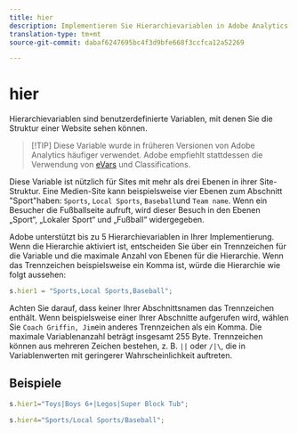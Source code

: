 ```yaml
---
title: hier
description: Implementieren Sie Hierarchievariablen in Adobe Analytics.
translation-type: tm+mt
source-git-commit: dabaf6247695bc4f3d9bfe668f3ccfca12a52269

---
```



# hier

Hierarchievariablen sind benutzerdefinierte Variablen, mit denen Sie die Struktur einer Website sehen können.

>[!TIP] Diese Variable wurde in früheren Versionen von Adobe Analytics häufiger verwendet. Adobe empfiehlt stattdessen die Verwendung von [eVars](evar.md) und Classifications.

Diese Variable ist nützlich für Sites mit mehr als drei Ebenen in ihrer Site-Struktur. Eine Medien-Site kann beispielsweise vier Ebenen zum Abschnitt &quot;Sport&quot;haben: `Sports`, `Local Sports`, `Baseball`und `Team name`. Wenn ein Besucher die Fußballseite aufruft, wird dieser Besuch in den Ebenen „Sport“, „Lokaler Sport“ und „Fußball“ widergegeben.

Adobe unterstützt bis zu 5 Hierarchievariablen in Ihrer Implementierung. Wenn die Hierarchie aktiviert ist, entscheiden Sie über ein Trennzeichen für die Variable und die maximale Anzahl von Ebenen für die Hierarchie. Wenn das Trennzeichen beispielsweise ein Komma ist, würde die Hierarchie wie folgt aussehen:

```js
s.hier1 = "Sports,Local Sports,Baseball";
```

Achten Sie darauf, dass keiner Ihrer Abschnittsnamen das Trennzeichen enthält. Wenn beispielsweise einer Ihrer Abschnitte aufgerufen wird, wählen Sie `Coach Griffin, Jim`ein anderes Trennzeichen als ein Komma. Die maximale Variablenanzahl beträgt insgesamt 255 Byte. Trennzeichen können aus mehreren Zeichen bestehen, z. B. `||` oder `/|\`, die in Variablenwerten mit geringerer Wahrscheinlichkeit auftreten.

## Beispiele

```js
s.hier1="Toys|Boys 6+|Legos|Super Block Tub";
```

```js
s.hier4="Sports/Local Sports/Baseball";
```
